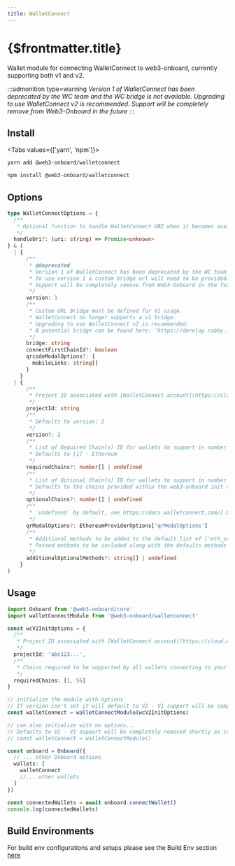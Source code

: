 ```yaml
---
title: WalletConnect
---
```


# {$frontmatter.title}

Wallet module for connecting WalletConnect to web3-onboard, currently supporting both v1 and v2.

:::admonition type=warning
_Version 1 of WalletConnect has been deprecated by the WC team and the WC bridge is not available. Upgrading to use WalletConnect v2 is recommended. Support will be completely remove from Web3-Onboard in the future_
:::

## Install

<Tabs values={['yarn', 'npm']}>
<TabPanel value="yarn">

```sh copy
yarn add @web3-onboard/walletconnect
```

  </TabPanel>
  <TabPanel value="npm">

```sh copy
npm install @web3-onboard/walletconnect
```

  </TabPanel>
</Tabs>

## Options

```typescript
type WalletConnectOptions = {
  /**
   * Optional function to handle WalletConnect URI when it becomes available
   */
  handleUri?: (uri: string) => Promise<unknown>
} & (
  | {
      /**
       * @deprecated
       * Version 1 of WalletConnect has been deprecated by the WC team and the WC bridge is not available.
       * To use version 1 a custom bridge url will need to be provided.
       * Support will be completely remove from Web3-Onboard in the future
       */
      version: 1
      /**
       * Custom URL Bridge must be defined for V1 usage. 
       * WalletConnect no longer supports a v1 bridge.
       * Upgrading to use WalletConnect v2 is recommended.
       * A potential bridge can be found here: 'https://derelay.rabby.io'
       */
      bridge: string
      connectFirstChainId?: boolean
      qrcodeModalOptions?: {
        mobileLinks: string[]
      }
    }
  | {
      /**
       * Project ID associated with [WalletConnect account](https://cloud.walletconnect.com)
       */
      projectId: string
      /**
       * Defaults to version: 2
       */
      version?: 2
      /**
       * List of Required Chain(s) ID for wallets to support in number format (integer or hex)
       * Defaults to [1] - Ethereum
       */
      requiredChains?: number[] | undefined
      /**
       * List of Optional Chain(s) ID for wallets to support in number format (integer or hex)
       * Defaults to the chains provided within the web3-onboard init chain property
       */
      optionalChains?: number[] | undefined
      /**
       * `undefined` by default, see https://docs.walletconnect.com/2.0/web/walletConnectModal/options
       */
      qrModalOptions?: EthereumProviderOptions['qrModalOptions']
      /**
       * Additional methods to be added to the default list of ['eth_sendTransaction',  'eth_signTransaction',  'personal_sign',  'eth_sign',  'eth_signTypedData',  'eth_signTypedData_v4']
       * Passed methods to be included along with the defaults methods - see https://docs.walletconnect.com/2.0/web/walletConnectModal/options
       */
      additionalOptionalMethods?: string[] | undefined
    }
)
```

## Usage

```typescript
import Onboard from '@web3-onboard/core'
import walletConnectModule from '@web3-onboard/walletconnect'

const wcV2InitOptions = {
  /**
   * Project ID associated with [WalletConnect account](https://cloud.walletconnect.com)
   */
  projectId: 'abc123...',
  /**
   * Chains required to be supported by all wallets connecting to your DApp
   */
  requiredChains: [1, 56]
}

// initialize the module with options
// If version isn't set it will default to V2 - V1 support will be completely removed shortly as it is deprecated
const walletConnect = walletConnectModule(wcV2InitOptions)

// can also initialize with no options...
// Defaults to V2 - V1 support will be completely removed shortly as it is deprecated
// const walletConnect = walletConnectModule()

const onboard = Onboard({
  // ... other Onboard options
  wallets: [
    walletConnect
    //... other wallets
  ]
})

const connectedWallets = await onboard.connectWallet()
console.log(connectedWallets)
```

## Build Environments

For build env configurations and setups please see the Build Env section [here](/docs/modules/core#build-environments)
